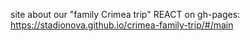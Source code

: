 site about our "family Crimea trip" REACT on gh-pages: 
https://stadionova.github.io/crimea-family-trip/#/main
